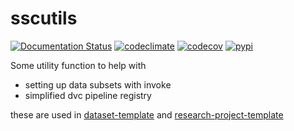 # sscutils

[![Documentation Status](https://readthedocs.org/projects/sscutils/badge/?version=latest)](https://sscutils.readthedocs.io/en/latest)
[![codeclimate](https://img.shields.io/codeclimate/maintainability/sscu-budapest/sscutils.svg)](https://codeclimate.com/github/endremborza/sscutils)
[![codecov](https://img.shields.io/codecov/c/github/sscu-budapest/sscutils)](https://codecov.io/gh/sscu-budapest/sscutils)
[![pypi](https://img.shields.io/pypi/v/sscutils.svg)](https://pypi.org/project/sscutils/)

Some utility function to help with

- setting up data subsets with invoke
- simplified dvc pipeline registry

these are used in [dataset-template](https://github.com/sscu-budapest/dataset-template) and [research-project-template](https://github.com/sscu-budapest/project-template)